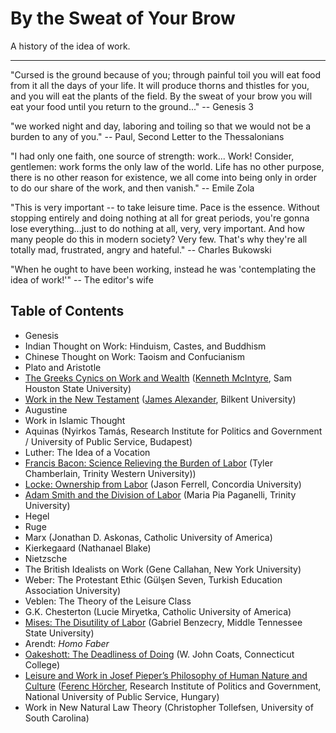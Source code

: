 # By the Sweat of Your Brow

A history of the idea of work.

__________

"Cursed is the ground because of you; through painful toil you will eat food from it
all the days of your life. It will produce thorns and thistles for you,
and you will eat the plants of the field. By the sweat of your brow
you will eat your food until you return to the ground..." -- Genesis 3

"we worked night and day, laboring and toiling so that we would not be a burden
to any of you." -- Paul, Second Letter to the Thessalonians

"I had only one faith, one source of strength: work... Work! Consider, gentlemen:
work forms the only law of the world. Life has no other purpose, there is no
other reason for existence, we all come into being only in order to do our
share of the work, and then vanish." -- Emile Zola

"This is very important -- to take leisure time. Pace is the essence. Without
stopping entirely and doing nothing at all for great periods, you're gonna lose
everything...just to do nothing at all, very, very important. And how many
people do this in modern society? Very few. That's why they're all totally mad,
frustrated, angry and hateful." -- Charles Bukowski

"When he ought to have been working, instead he was 'contemplating the idea of
work!'" -- The editor's wife


## Table of Contents

- Genesis
- Indian Thought on Work: Hinduism, Castes, and Buddhism
- Chinese Thought on Work: Taoism and Confucianism
- Plato and Aristotle
- [The Greeks Cynics on Work and Wealth](abstracts/cynics.md) ([Kenneth
McIntyre](bios/mcintyre.md), Sam Houston State University)
- [Work in the New Testament](abstracts/newtestament.md) ([James
Alexander](bios/alexander.md), Bilkent University)
- Augustine
- Work in Islamic Thought
- Aquinas (Nyirkos Tamás, Research Institute for Politics and Government /
University of Public Service, Budapest)
- Luther: The Idea of a Vocation
- [Francis Bacon: Science Relieving the Burden of Labor](abstracts/bacon.md) (Tyler Chamberlain, Trinity Western University))
- [Locke: Ownership from Labor](abstracts/locke.md) (Jason Ferrell, Concordia University)
- [Adam Smith and the Division of Labor](abstracts/smith.md) (Maria Pia Paganelli, Trinity University)
- Hegel
- Ruge
- Marx (Jonathan D. Askonas, Catholic University of America)
- Kierkegaard (Nathanael Blake)
- Nietzsche
- The British Idealists on Work (Gene Callahan, New York University)
- Weber: The Protestant Ethic (Gülşen Seven, Turkish Education Association University)
- Veblen: The Theory of the Leisure Class
- G.K. Chesterton (Lucie Miryetka, Catholic University of America)
- [Mises: The Disutility of Labor](abstracts/mises.md) (Gabriel Benzecry, Middle Tennessee State
University)
- Arendt: *Homo Faber*
- [Oakeshott: The Deadliness of Doing](abstracts/oakeshott.md) (W. John Coats, Connecticut College)
- [Leisure and Work in Josef Pieper’s Philosophy of Human Nature and
Culture](abstracts.pieper.md)
([Ferenc Hörcher](bios/horcher.md), Research Institute of Politics and Government, National University of Public Service,
Hungary)
- Work in New Natural Law Theory (Christopher Tollefsen, University of South
Carolina)

